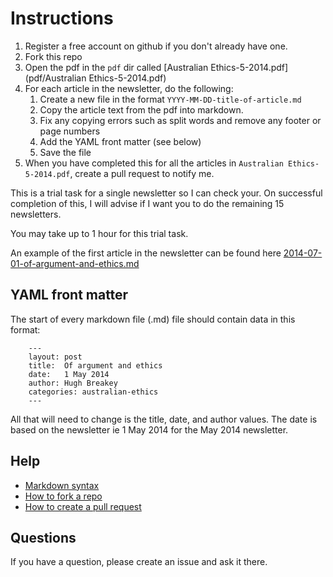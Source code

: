 # Instructions


1. Register a free account on github if you don't already have one.
2. Fork this repo
3. Open the pdf in the `pdf` dir called [Australian Ethics-5-2014.pdf](pdf/Australian Ethics-5-2014.pdf)
4. For each article in the newsletter, do the following:
	1. Create a new file in the format `YYYY-MM-DD-title-of-article.md`
	2. Copy the article text from the pdf into markdown.
	3. Fix any copying errors such as split words and remove any footer or page numbers
	4. Add the YAML front matter (see below)
	5. Save the file
5. When you have completed this for all the articles in `Australian Ethics-5-2014.pdf`, create a pull request to notify me.

This is a trial task for a single newsletter so I can check your. On successful completion of this, I will advise if I want you to do the remaining 15 newsletters.

You may take up to 1 hour for this trial task.

An example of the first article in the newsletter can be found here [2014-07-01-of-argument-and-ethics.md](markdown/2014-07-01-of-argument-and-ethics.md)


## YAML front matter

The start of every markdown file (.md) file should contain data in this format:

		---
		layout: post
		title:  Of argument and ethics
		date:   1 May 2014
		author: Hugh Breakey 
		categories: australian-ethics
		---

All that will need to change is the title, date, and author values.  The date is based on the newsletter ie 1 May 2014 for the May 2014 newsletter.


## Help

- [Markdown syntax](http://daringfireball.net/projects/markdown/syntax)
- [How to fork a repo](https://help.github.com/articles/fork-a-repo/)
- [How to create a pull request](https://help.github.com/articles/creating-a-pull-request/)


## Questions

If you have a question, please create an issue and ask it there.